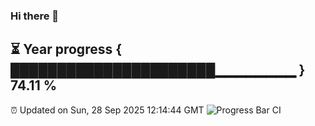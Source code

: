 ### Hi there 👋
⏳ Year progress { ██████████████████████▁▁▁▁▁▁▁▁ } 74.11 %
---
⏰ Updated on Sun, 28 Sep 2025 12:14:44 GMT
![Progress Bar CI](https://github.com/Moyi321/Moyi321/workflows/Progress%20Bar%20CI/badge.svg)
